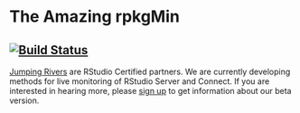 # The Amazing rpkgMin

[![Build Status](https://travis-ci.com/jananiravi/rpkg-min.svg?branch=master)](https://travis-ci.com/jananiravi/rpkg-min)
---

[Jumping Rivers](https://jumpingrivers.com) are RStudio Certified partners. We are currently developing
methods for live monitoring of RStudio Server and Connect. If you are interested
in hearing more, please [sign up](https://jumpingrivers.typeform.com/to/RCUweI) to 
get information about our beta version.

